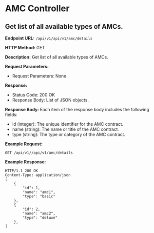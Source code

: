 # AMC Controller 

## Get list of all available types of AMCs.

**Endpoint URL:** `/api/v1/api/v1/amc/details`

**HTTP Method:** GET

**Description:** Get list of all available types of AMCs.

**Request Parameters:**

- Request Parameters: None .

**Response:**

- Status Code: 200 OK
- Response Body: List of JSON objects.

**Response Body:**
Each item of the response body includes the following fields:
- id (integer): The unique identifier for the AMC contract.
- name (string): The name or title of the AMC contract.
- type (string): The type or category of the AMC contract.

**Example Request:**

```http
GET /api/v1//api/v1/amc/details
```

**Example Response:**

```http
HTTP/1.1 200 OK
Content-Type: application/json
[
    {
        "id": 1,
        "name": "amc1",
        "type": "basic"
    },
    {
        "id": 2,
        "name": "amc2",
        "type": "deluxe"
    },
]
```

<br>
